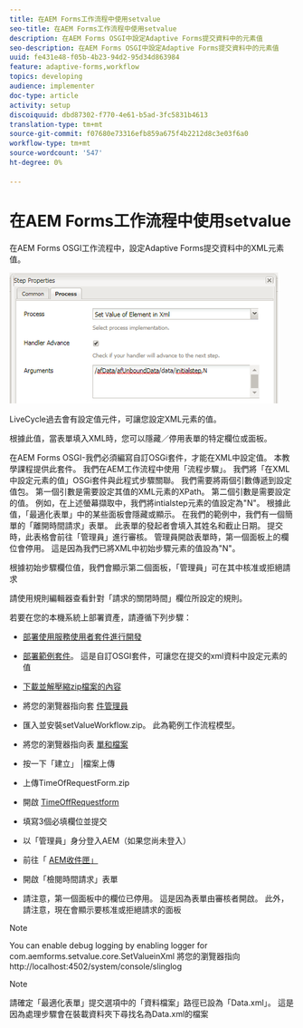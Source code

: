 ```yaml
---
title: 在AEM Forms工作流程中使用setvalue
seo-title: 在AEM Forms工作流程中使用setvalue
description: 在AEM Forms OSGI中設定Adaptive Forms提交資料中的元素值
seo-description: 在AEM Forms OSGI中設定Adaptive Forms提交資料中的元素值
uuid: fe431e48-f05b-4b23-94d2-95d34d863984
feature: adaptive-forms,workflow
topics: developing
audience: implementer
doc-type: article
activity: setup
discoiquuid: dbd87302-f770-4e61-b5ad-3fc5831b4613
translation-type: tm+mt
source-git-commit: f07680e73316efb859a675f4b2212d8c3e03f6a0
workflow-type: tm+mt
source-wordcount: '547'
ht-degree: 0%

---
```



# 在AEM Forms工作流程中使用setvalue

在AEM Forms OSGI工作流程中，設定Adaptive Forms提交資料中的XML元素值。

![SetValue](assets/setvalue.png)

LiveCycle過去會有設定值元件，可讓您設定XML元素的值。

根據此值，當表單填入XML時，您可以隱藏／停用表單的特定欄位或面板。

在AEM Forms OSGI-我們必須編寫自訂OSGi套件，才能在XML中設定值。 本教學課程提供此套件。
我們在AEM工作流程中使用「流程步驟」。 我們將「在XML中設定元素的值」OSGi套件與此程式步驟關聯。
我們需要將兩個引數傳遞到設定值包。 第一個引數是需要設定其值的XML元素的XPath。 第二個引數是需要設定的值。
例如，在上述螢幕擷取中，我們將intialstep元素的值設定為&quot;N&quot;。
根據此值，「最適化表單」中的某些面板會隱藏或顯示。
在我們的範例中，我們有一個簡單的「離開時間請求」表單。 此表單的發起者會填入其姓名和截止日期。 提交時，此表格會前往「管理員」進行審核。 管理員開啟表單時，第一個面板上的欄位會停用。 這是因為我們已將XML中初始步驟元素的值設為&quot;N&quot;。

根據初始步驟欄位值，我們會顯示第二個面板，「管理員」可在其中核准或拒絕請求

請使用規則編輯器查看針對「請求的關閉時間」欄位所設定的規則。

若要在您的本機系統上部署資產，請遵循下列步驟：

* [部署使用服務使用者套件進行開發](/help/forms/assets/common-osgi-bundles/DevelopingWithServiceUser.jar)

* [部署範例套件](/help/forms/assets/common-osgi-bundles/SetValueApp.core-1.0-SNAPSHOT.jar)。 這是自訂OSGI套件，可讓您在提交的xml資料中設定元素的值

* [下載並解壓縮zip檔案的內容](assets/setvalueassets.zip)
* 將您的瀏覽器指向套 [件管理員](http://localhost:4502/crx/packmgr/index.jsp)
* 匯入並安裝setValueWorkflow.zip。 此為範例工作流程模型。
* 將您的瀏覽器指向表 [單和檔案](http://localhost:4502/aem/forms.html/content/dam/formsanddocuments)
* 按一下「建立」 |檔案上傳
* 上傳TimeOfRequestForm.zip
* 開啟 [TimeOffRequestform](http://localhost:4502/content/dam/formsanddocuments/timeoffapplication/jcr:content?wcmmode=disabled)
* 填寫3個必填欄位並提交
* 以「管理員」身分登入AEM（如果您尚未登入）
* 前往「 [AEM收件匣」](http://localhost:4502/aem/inbox)
* 開啟「檢閱時間請求」表單
* 請注意，第一個面板中的欄位已停用。 這是因為表單由審核者開啟。 此外，請注意，現在會顯示要核准或拒絕請求的面板

>[!NOTE]
>
>You can enable debug logging by enabling logger for
>com.aemforms.setvalue.core.SetValueinXml
>將您的瀏覽器指向http://localhost:4502/system/console/slinglog

>[!NOTE]
>
>請確定「最適化表單」提交選項中的「資料檔案」路徑已設為「Data.xml」。 這是因為處理步驟會在裝載資料夾下尋找名為Data.xml的檔案
